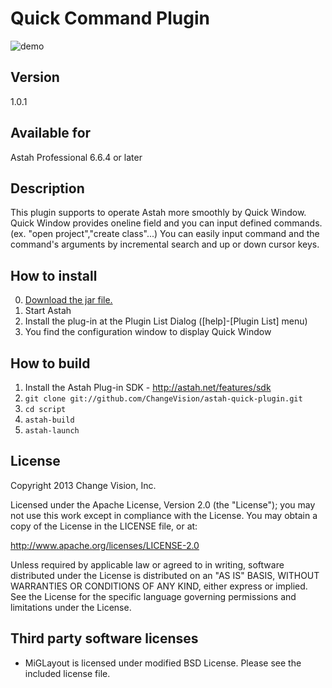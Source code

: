 Quick Command Plugin
===============================

![demo](https://raw.github.com/kompiro/astah-quick-plugin/master/docs/images/demo.gif)

Version
----------------
1.0.1

Available for
----------------
Astah Professional 6.6.4 or later

Description
----------------
This plugin supports to operate Astah more smoothly by Quick Window.
Quick Window provides oneline field and you can input defined commands.(ex. "open project","create class"...)
You can easily input command and the command's arguments by incremental search and up or down cursor keys.

How to install
----------------
0. [Download the jar file.](http://cdn.change-vision.com/plugins/quick-1.0.1.jar)
1. Start Astah
2. Install the plug-in at the Plugin List Dialog ([help]-[Plugin List] menu)
3. You find the configuration window to display Quick Window

How to build
------------
1. Install the Astah Plug-in SDK - <http://astah.net/features/sdk>
2. `git clone git://github.com/ChangeVision/astah-quick-plugin.git`
3. `cd script`
4. `astah-build`
5. `astah-launch`

License
---------------
Copyright 2013 Change Vision, Inc.

Licensed under the Apache License, Version 2.0 (the "License");
you may not use this work except in compliance with the License.
You may obtain a copy of the License in the LICENSE file, or at:

   <http://www.apache.org/licenses/LICENSE-2.0>

Unless required by applicable law or agreed to in writing, software
distributed under the License is distributed on an "AS IS" BASIS,
WITHOUT WARRANTIES OR CONDITIONS OF ANY KIND, either express or implied.
See the License for the specific language governing permissions and
limitations under the License.

Third party software licenses
------------------------------
 * MiGLayout is licensed under modified BSD License.  Please see the included license file.

